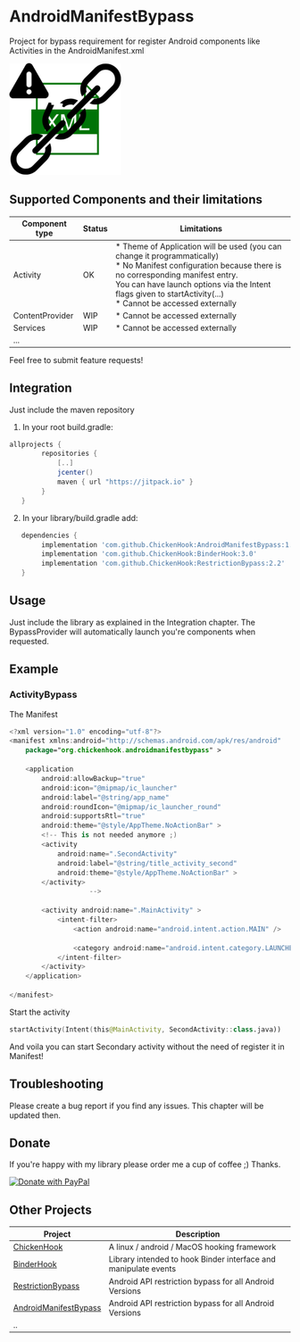 # AndroidManifestBypass
Project for bypass requirement for register Android components like Activities in the AndroidManifest.xml

<img src="./logo/manifestbypass.png" alt="AndroidManifestBypass logo" height="200" width="200" />


## Supported Components and their limitations

|Component type| Status | Limitations |
|----|----|----|
| Activity | OK | * Theme of Application will be used (you can change it programmatically) <br> * No Manifest configuration because there is no corresponding manifest entry. <br>     You can have launch options via the Intent flags given to startActivity(...) <br>  * Cannot be accessed externally|
| ContentProvider | WIP | * Cannot be accessed externally|
| Services | WIP |  * Cannot be accessed externally|
| ... | |

Feel free to submit feature requests!

## Integration
Just include the maven repository

1) In your root build.gradle:
```groovy
allprojects {
        repositories {
            [..]
            jcenter()
            maven { url "https://jitpack.io" }
        }
   }
```
2) In your library/build.gradle add:
```groovy
   dependencies {
        implementation 'com.github.ChickenHook:AndroidManifestBypass:1.0'
        implementation 'com.github.ChickenHook:BinderHook:3.0'
        implementation 'com.github.ChickenHook:RestrictionBypass:2.2'
   }
```

## Usage

Just include the library as explained in the Integration chapter.
The BypassProvider will automatically launch you're components when requested.


## Example

### ActivityBypass

The Manifest

```kt
<?xml version="1.0" encoding="utf-8"?>
<manifest xmlns:android="http://schemas.android.com/apk/res/android"
    package="org.chickenhook.androidmanifestbypass" >

    <application
        android:allowBackup="true"
        android:icon="@mipmap/ic_launcher"
        android:label="@string/app_name"
        android:roundIcon="@mipmap/ic_launcher_round"
        android:supportsRtl="true"
        android:theme="@style/AppTheme.NoActionBar" >
        <!-- This is not needed anymore ;)
        <activity
            android:name=".SecondActivity"
            android:label="@string/title_activity_second"
            android:theme="@style/AppTheme.NoActionBar" >
        </activity>
                    -->

        <activity android:name=".MainActivity" >
            <intent-filter>
                <action android:name="android.intent.action.MAIN" />

                <category android:name="android.intent.category.LAUNCHER" />
            </intent-filter>
        </activity>
    </application>

</manifest>
```

Start the activity

```kt
startActivity(Intent(this@MainActivity, SecondActivity::class.java))
```

And voila you can start Secondary activity without the need of register it in Manifest!

## Troubleshooting

Please create a bug report if you find any issues. This chapter will be updated then.


## Donate

If you're happy with my library please order me a cup of coffee ;) Thanks.

[![Donate with PayPal](https://raw.githubusercontent.com/stefan-niedermann/paypal-donate-button/master/paypal-donate-button.png)](https://www.paypal.com/cgi-bin/webscr?cmd=_s-xclick&hosted_button_id=8UH5MBVYM3J36)

## Other Projects

| Project | Description |
|---------|-------------|
| [ChickenHook](https://github.com/ChickenHook/ChickenHook) | A linux / android / MacOS hooking framework  |
| [BinderHook](https://github.com/ChickenHook/BinderHook) | Library intended to hook Binder interface and manipulate events |
| [RestrictionBypass](https://github.com/ChickenHook/RestrictionBypass) |  Android API restriction bypass for all Android Versions |
| [AndroidManifestBypass](https://github.com/ChickenHook/AndroidManifestBypass) |  Android API restriction bypass for all Android Versions |
| .. | |

